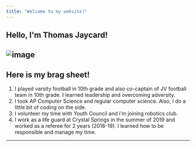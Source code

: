 ```yaml
---
title: "Welcome to my website!"
---
```

Hello, I'm Thomas Jaycard!
---
![image](https://user-images.githubusercontent.com/85258770/121968161-c9f76700-cd3f-11eb-978f-bc84ae7f9090.JPG)
---




Here is my brag sheet!
---
1. I played varsity football in 10th grade and also co-captain of JV football team in 10th grade. I learned leadership and overcoming adversity.
2. I took AP Computer Science and regular computer science. Also, I do a little bit of coding on the side.
3. I volunteer my time with Youth Council and i'm joining robotics club.
4. I work as a life guard at Crystal Springs in the summer of 2019 and worked as a referee for 2 years (2018-19). I learned how to be responsible and manage my time. 

---
